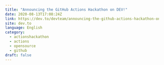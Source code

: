 ```yaml
---
title: "Announcing the GitHub Actions Hackathon on DEV!"
date: 2020-08-13T17:08:24Z
link: https://dev.to/devteam/announcing-the-github-actions-hackathon-on-dev-3ljn?utm_medium=RSS&utm_source=news.12bit.vn
site: dev.to
language: English
category:
  - actionshackathon
  - actions
  - opensource
  - github
draft: false
---
```

